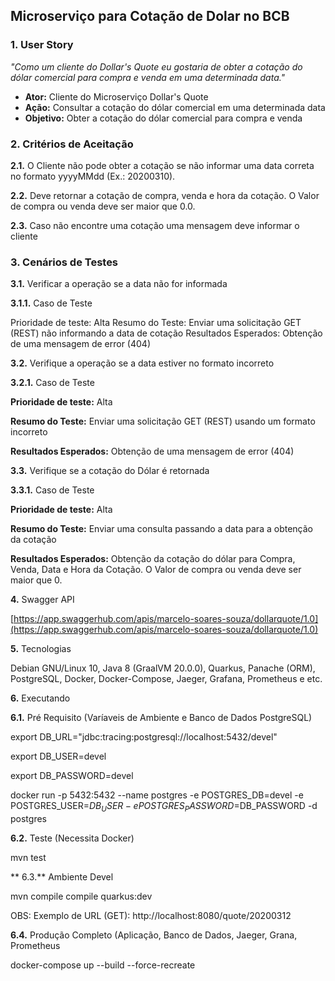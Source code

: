 ## Microserviço para Cotação de Dolar no BCB

### 1. User Story

*"Como um cliente do Dollar's Quote eu gostaria de obter a cotação do dólar comercial para compra e venda em uma determinada data."*

- **Ator:** Cliente do Microserviço Dollar's Quote
- **Ação:** Consultar a cotação do dólar comercial em uma determinada data
- **Objetivo:** Obter a cotação do dólar comercial para compra e venda


### 2. Critérios de Aceitação

**2.1.** O Cliente não pode obter a cotação se não informar uma data correta no formato yyyyMMdd (Ex.: 20200310).

**2.2.** Deve retornar a cotação de compra, venda e hora da cotação. O Valor de compra ou venda deve ser maior que 0.0.

**2.3.** Caso não encontre uma cotação uma mensagem deve informar o cliente

### 3. Cenários de Testes

**3.1.** Verificar a operação se a data não for informada

**3.1.1.** Caso de Teste

Prioridade de teste: Alta
Resumo do Teste: Enviar uma solicitação GET (REST) não informando a data de cotação
Resultados Esperados: Obtenção de uma mensagem de error (404)

**3.2.** Verifique a operação se a data estiver no formato incorreto

**3.2.1.** Caso de Teste

**Prioridade de teste:** Alta

**Resumo do Teste:** Enviar uma solicitação GET (REST) usando um formato incorreto

**Resultados Esperados:** Obtenção de uma mensagem de error (404)

**3.3.** Verifique se a cotação do Dólar é retornada

**3.3.1.** Caso de Teste

**Prioridade de teste:** Alta

**Resumo do Teste:** Enviar uma consulta passando a data para a obtenção da cotação

**Resultados Esperados:** Obtenção da cotação do dólar para Compra, Venda, Data e Hora da Cotação. O Valor de compra ou venda deve ser maior que 0.

**4.** Swagger API

[https://app.swaggerhub.com/apis/marcelo-soares-souza/dollarquote/1.0](https://app.swaggerhub.com/apis/marcelo-soares-souza/dollarquote/1.0)

**5.** Tecnologias

Debian GNU/Linux 10, Java 8 (GraalVM 20.0.0), Quarkus, Panache (ORM), PostgreSQL, Docker, Docker-Compose, Jaeger, Grafana, Prometheus e etc.

**6.** Executando

**6.1.** Pré Requisito (Varíaveis de Ambiente e Banco de Dados PostgreSQL)

export DB_URL="jdbc:tracing:postgresql://localhost:5432/devel"

export DB_USER=devel

export DB_PASSWORD=devel

docker run -p 5432:5432 --name postgres -e POSTGRES_DB=devel -e POSTGRES_USER=$DB_USER -e POSTGRES_PASSWORD=$DB_PASSWORD -d postgres

**6.2.** Teste (Necessita Docker)

mvn test

** 6.3.** Ambiente Devel

mvn compile compile quarkus:dev

OBS: Exemplo de URL (GET): http://localhost:8080/quote/20200312

**6.4.** Produção Completo (Aplicação, Banco de Dados, Jaeger, Grana, Prometheus

docker-compose up --build --force-recreate

